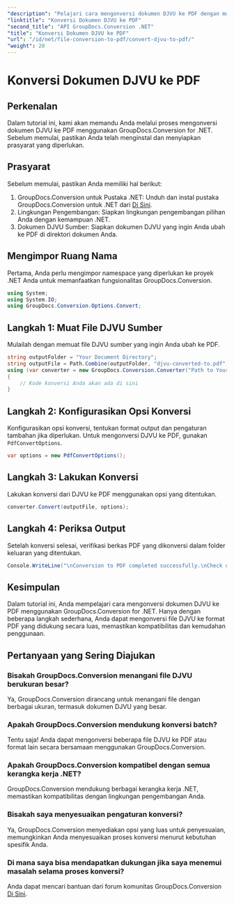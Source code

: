 ```yaml
---
"description": "Pelajari cara mengonversi dokumen DJVU ke PDF dengan mudah menggunakan GroupDocs.Conversion for .NET. Sederhanakan tugas pengelolaan dokumen Anda."
"linktitle": "Konversi Dokumen DJVU ke PDF"
"second_title": "API GroupDocs.Conversion .NET"
"title": "Konversi Dokumen DJVU ke PDF"
"url": "/id/net/file-conversion-to-pdf/convert-djvu-to-pdf/"
"weight": 20
---
```


# Konversi Dokumen DJVU ke PDF

## Perkenalan
Dalam tutorial ini, kami akan memandu Anda melalui proses mengonversi dokumen DJVU ke PDF menggunakan GroupDocs.Conversion for .NET. Sebelum memulai, pastikan Anda telah menginstal dan menyiapkan prasyarat yang diperlukan.
## Prasyarat
Sebelum memulai, pastikan Anda memiliki hal berikut:
1. GroupDocs.Conversion untuk Pustaka .NET: Unduh dan instal pustaka GroupDocs.Conversion untuk .NET dari [Di Sini](https://releases.groupdocs.com/conversion/net/).
2. Lingkungan Pengembangan: Siapkan lingkungan pengembangan pilihan Anda dengan kemampuan .NET.
3. Dokumen DJVU Sumber: Siapkan dokumen DJVU yang ingin Anda ubah ke PDF di direktori dokumen Anda.

## Mengimpor Ruang Nama
Pertama, Anda perlu mengimpor namespace yang diperlukan ke proyek .NET Anda untuk memanfaatkan fungsionalitas GroupDocs.Conversion.
```csharp
using System;
using System.IO;
using GroupDocs.Conversion.Options.Convert;
```
## Langkah 1: Muat File DJVU Sumber
Mulailah dengan memuat file DJVU sumber yang ingin Anda ubah ke PDF.
```csharp
string outputFolder = "Your Document Directory";
string outputFile = Path.Combine(outputFolder, "djvu-converted-to.pdf");
using (var converter = new GroupDocs.Conversion.Converter("Path to Your DJVU File"))
{
    // Kode konversi Anda akan ada di sini
}
```
## Langkah 2: Konfigurasikan Opsi Konversi
Konfigurasikan opsi konversi, tentukan format output dan pengaturan tambahan jika diperlukan. Untuk mengonversi DJVU ke PDF, gunakan `PdfConvertOptions`.
```csharp
var options = new PdfConvertOptions();
```
## Langkah 3: Lakukan Konversi
Lakukan konversi dari DJVU ke PDF menggunakan opsi yang ditentukan.
```csharp
converter.Convert(outputFile, options);
```
## Langkah 4: Periksa Output
Setelah konversi selesai, verifikasi berkas PDF yang dikonversi dalam folder keluaran yang ditentukan.
```csharp
Console.WriteLine("\nConversion to PDF completed successfully.\nCheck output in {0}", outputFolder);
```

## Kesimpulan
Dalam tutorial ini, Anda mempelajari cara mengonversi dokumen DJVU ke PDF menggunakan GroupDocs.Conversion for .NET. Hanya dengan beberapa langkah sederhana, Anda dapat mengonversi file DJVU ke format PDF yang didukung secara luas, memastikan kompatibilitas dan kemudahan penggunaan.
## Pertanyaan yang Sering Diajukan
### Bisakah GroupDocs.Conversion menangani file DJVU berukuran besar?
Ya, GroupDocs.Conversion dirancang untuk menangani file dengan berbagai ukuran, termasuk dokumen DJVU yang besar.
### Apakah GroupDocs.Conversion mendukung konversi batch?
Tentu saja! Anda dapat mengonversi beberapa file DJVU ke PDF atau format lain secara bersamaan menggunakan GroupDocs.Conversion.
### Apakah GroupDocs.Conversion kompatibel dengan semua kerangka kerja .NET?
GroupDocs.Conversion mendukung berbagai kerangka kerja .NET, memastikan kompatibilitas dengan lingkungan pengembangan Anda.
### Bisakah saya menyesuaikan pengaturan konversi?
Ya, GroupDocs.Conversion menyediakan opsi yang luas untuk penyesuaian, memungkinkan Anda menyesuaikan proses konversi menurut kebutuhan spesifik Anda.
### Di mana saya bisa mendapatkan dukungan jika saya menemui masalah selama proses konversi?
Anda dapat mencari bantuan dari forum komunitas GroupDocs.Conversion [Di Sini](https://forum.groupdocs.com/c/conversion/11).